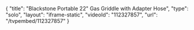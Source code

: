 {
    "title": "Blackstone Portable 22\" Gas Griddle with Adapter Hose",
    "type": "solo",
    "layout": "iframe-static",
    "videoId": "112327857",
    "url": "\/tvpembed\/112327857"
}